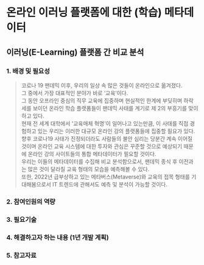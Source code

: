 # 온라인 이러닝 플랫폼에 대한 (학습) 메타데이터
## 이러닝(E-Learning) 플랫폼 간 비교 분석

### 1. 배경 및 필요성
> 코로나 19 팬데믹 이후, 우리의 일상 속 많은 것들이 온라인으로 옮겨졌다.   
>그 중에서 가장 대표적인 분야가 바로 ‘교육’이다.   
>그 동안 오프라인 중심의 직무 교육에 집중하며 현실적인 한계에 부딪히며 하락세를 보이던 온라인 학습 플랫폼들이 팬데믹 사태를 계기로 제 2의 부흥기를 맞이하고 있다.   
현재 전 세계 대학에서 '교육매체 혁명'이 일어나고 있는만큼, 이 사태를 직접 경험하고 있는 우리는 이러한 대규모 온라인 강의 플랫폼들에 집중할 필요가 있다.   
향후 코로나19 사태가 진정되더라도 사람들의 불안 심리는 당분간 계속 이어질 것이며 온라인 교육 시스템에 대한 투자와 관심은 꾸준할 것으로 예상되기 때문에 온라인 강의 사이트들의 통합 메타데이터가 필요할 것이다.   
우리는 이들의 메타데이터를 수집해 비교 분석함으로서, 팬데믹 종식 후 이전과는 많은 것이 달라질 교육 형태의 모습을 예측해볼 수 있다.   
또한, 2022년 급부상하고 있는 메타버스(Metaverse)와 교육의 접목 형태를 기대해봄으로서 IT 트렌드에 관해서도 예측 및 분석이 가능할 것이다.   

### 2. 참여인원의 역량
### 3. 필요기술
### 4. 해결하고자 하는 내용 (1년 개발 계획)
### 5. 참고자료
